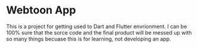 # Webtoon App

This is a project for getting used to Dart and Flutter envrionment.
I can be 100% sure that the sorce code and the final product will be messed up with so many things becuase this is for learning, not developing an app.
